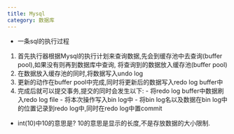 ```yaml
---
title: Mysql
category: 数据库
---
```

- 一条sql的执行过程
1. 首先执行器根据Mysql的执行计划来查询数据,先会到缓存池中去查询(buffer pool),如果没有则再到数据库中查询, 将查询到的数据放入缓存池(buffer pool)
2. 在数据放入缓存池的同时,将数据写入undo log
3. 更新的动作在buffer pool中完成,同时将更新后的数据写入redo log buffer中
4. 完成后就可以提交事务,提交的同时会发生以下:
        - 将redo log buffer中数据刷入redo log file
        - 将本次操作写入bin log中
        - 将bin log名以及数据在bin log中的位置记录到redo log中,同时在redo log中置commit

- int(10)中10的意思是?
10的意思是显示的长度,不是存放数据的大小限制.
